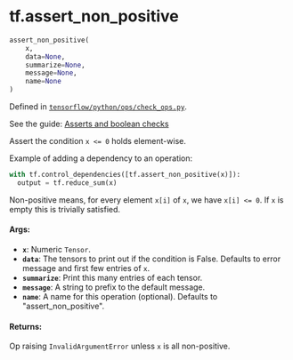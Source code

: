 <div itemscope itemtype="http://developers.google.com/ReferenceObject">
<meta itemprop="name" content="tf.assert_non_positive" />
</div>

# tf.assert_non_positive

``` python
assert_non_positive(
    x,
    data=None,
    summarize=None,
    message=None,
    name=None
)
```



Defined in [`tensorflow/python/ops/check_ops.py`](https://www.tensorflow.org/code/tensorflow/python/ops/check_ops.py).

See the guide: [Asserts and boolean checks](../../../api_guides/python/check_ops.md)

Assert the condition `x <= 0` holds element-wise.

Example of adding a dependency to an operation:

```python
with tf.control_dependencies([tf.assert_non_positive(x)]):
  output = tf.reduce_sum(x)
```

Non-positive means, for every element `x[i]` of `x`, we have `x[i] <= 0`.
If `x` is empty this is trivially satisfied.

#### Args:

* <b>`x`</b>:  Numeric `Tensor`.
* <b>`data`</b>:  The tensors to print out if the condition is False.  Defaults to
    error message and first few entries of `x`.
* <b>`summarize`</b>: Print this many entries of each tensor.
* <b>`message`</b>: A string to prefix to the default message.
* <b>`name`</b>: A name for this operation (optional).
    Defaults to "assert_non_positive".


#### Returns:

  Op raising `InvalidArgumentError` unless `x` is all non-positive.